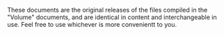 These documents are the original releases of the files compiled in the "Volume" documents, and are identical in content and interchangeable in use. Feel free to use whichever is more convenientt to you.
